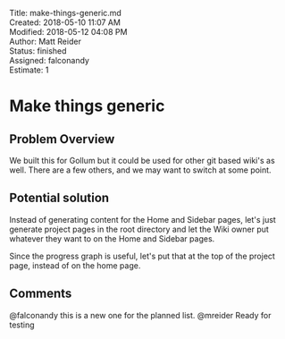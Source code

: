 Title: make-things-generic.md  
Created: 2018-05-10 11:07 AM  
Modified: 2018-05-12 04:08 PM  
Author: Matt Reider  
Status: finished  
Assigned: falconandy  
Estimate: 1  

# Make things generic

## Problem Overview

We built this for Gollum but it could be used for other git based wiki's as well. There are a few others, and we may want to switch at some point.

## Potential solution

Instead of generating content for the Home and Sidebar pages, let's just generate project pages in the root directory and let the Wiki owner put whatever they want to on the Home and Sidebar pages.

Since the progress graph is useful, let's put that at the top of the project page, instead of on the home page.

## Comments

  @falconandy this is a new one for the planned list.
  @mreider Ready for testing